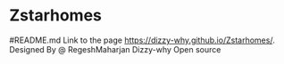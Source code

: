 # Zstarhomes
#README.md
Link to the page
https://dizzy-why.github.io/Zstarhomes/. 
Designed By @ RegeshMaharjan
Dizzy-why
Open source
